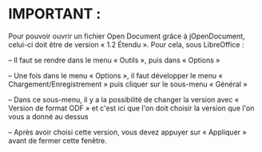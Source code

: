 # IMPORTANT : 

Pour pouvoir ouvrir un fichier Open Document grâce à jOpenDocument, celui-ci doit être de version « 1.2 Étendu ». 
Pour cela, sous LibreOffice :

  – Il faut se rendre dans le menu « Outils », puis dans « Options »
  
  – Une fois dans le menu « Options », il faut développer le menu « Chargement/Enregistrement » puis cliquer sur le sous-menu « Général »
  
  – Dans ce sous-menu, il y a la possibilité de changer la version avec « Version de format ODF » et c'est ici que l'on doit choisir la version que l'on vous a donné au dessus
  
  – Après avoir choisi cette version, vous devez appuyer sur « Appliquer » avant de fermer cette fenêtre.
